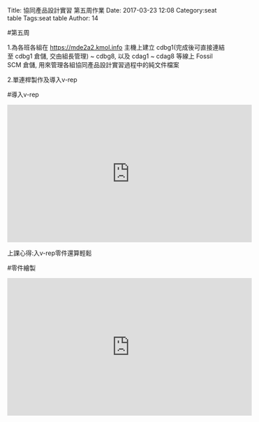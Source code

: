Title: 協同產品設計實習 第五周作業
Date: 2017-03-23 12:08
Category:seat table
Tags:seat table
Author: 14



<!-- PELICAN_END_SUMMARY -->

#第五周

1.為各班各組在 https://mde2a2.kmol.info 主機上建立 cdbg1(完成後可直接連結至 cdbg1 倉儲, 交由組長管理) ~ cdbg8, 以及 cdag1 ~ cdag8 等線上 Fossil SCM 倉儲, 用來管理各組協同產品設計實習過程中的純文件檔案

2.單連桿製作及導入v-rep


#導入v-rep

<iframe width="560" height="315" src="https://www.youtube.com/embed/AOnuarT2YjY" frameborder="0" allowfullscreen></iframe>


上課心得:入v-rep零件還算輕鬆


#零件繪製

<iframe width="560" height="315" src="https://www.youtube.com/embed/a1FCpIUkUiA" frameborder="0" allowfullscreen></iframe>





